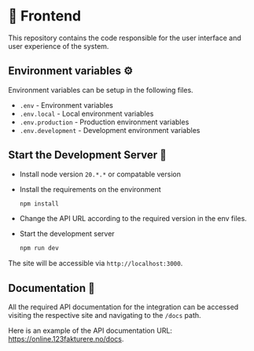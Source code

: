 # 🗻 Frontend

This repository contains the code responsible for the user interface and user experience of the system.

## Environment variables ⚙️

Environment variables can be setup in the following files.

* `.env` - Environment variables
* `.env.local` - Local environment variables
* `.env.production` - Production environment variables
* `.env.development` - Development environment variables


## Start the Development Server 🚀

* Install node version `20.*.*` or compatable version
* Install the requirements on the environment

    ```bash
    npm install
    ```
* Change the API URL according to the required version in the env files.
* Start the development server

    ```bash
    npm run dev
    ```

The site will be accessible via `http://localhost:3000`.

## Documentation 📖

All the required API documentation for the integration can be accessed visiting the respective site and navigating to the `/docs` path. 

Here is an example of the API documentation URL: https://online.123fakturere.no/docs.
